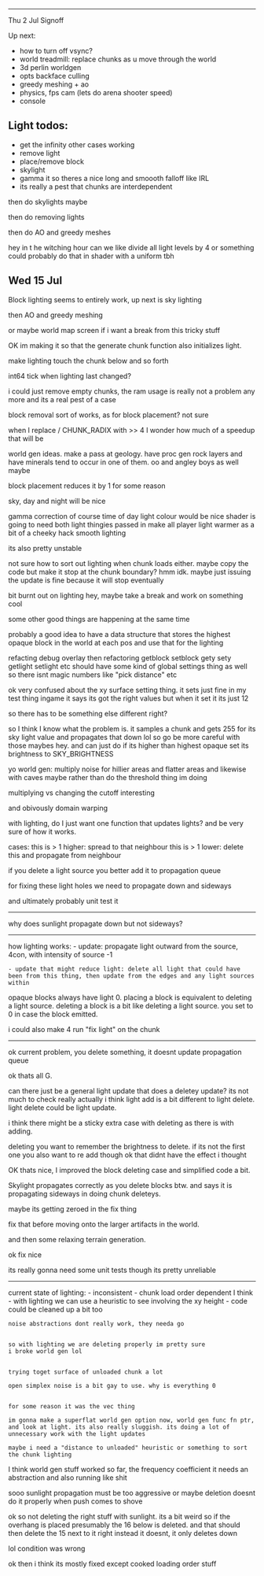 
-----------------
Thu 2 Jul Signoff


Up next:
 * how to turn off vsync?
 * world treadmill: replace chunks as u move through the world
 * 3d perlin worldgen
 * opts backface culling
 * greedy meshing + ao
 * physics, fps cam (lets do arena shooter speed)
 * console




Light todos:
------------
 - get the infinity other cases working
  - remove light
  - place/remove block
  - skylight
 - gamma it so theres a nice long and smoooth falloff like IRL
 - its really a pest that chunks are interdependent

 then do skylights maybe

 then do removing lights

 then do AO and greedy meshes



 hey in t he witching hour can we like divide all light levels by 4 or something
 could probably do that in shader with a uniform tbh

Wed 15 Jul
----------
Block lighting seems to entirely work, up next is sky lighting

then AO and greedy meshing

or maybe world map screen if i want a break from this tricky stuff




OK im making it so that the generate chunk function also initializes light.

make lighting touch the chunk below and so forth

int64 tick when lighting last changed?

i could just remove empty chunks, the ram usage is really not a problem any more
and its a real pest of a case

block removal sort of works, as for block placement? not sure



when I replace / CHUNK_RADIX with >> 4 I wonder how much of a speedup that will be


world gen ideas. make a pass at geology. have proc gen rock layers and have minerals tend to occur in one of them. oo and angley boys as well maybe


block placement reduces it by 1 for some reason

sky, day and night will be nice

gamma correction of course
time of day light colour would be nice
shader is going to need both light thingies passed in
make all player light warmer as a bit of a cheeky hack
smooth lighting

its also pretty unstable

not sure how to sort out lighting when chunk loads either. maybe copy the code but make it stop at the chunk boundary? hmm idk. maybe just issuing the update is fine because it will stop eventually

bit burnt out on lighting hey, maybe take a break and work on something cool

some other good things are happening at the same time

probably a good idea to have a data structure that stores the highest opaque block in the world at each pos
and use that for the lighting

refacting debug overlay
then refactoring getblock setblock gety sety getlight setlight etc
should have some kind of global settings thing as well
so there isnt magic numbers like "pick distance" etc


ok very confused about the xy surface setting thing.
it sets just fine in my test thing
ingame it says its got the right values but when it set it its just 12

so there has to be something else different right?

so I think I know what the problem is. it samples a chunk and gets 255 for its sky light value and propagates that down lol
so go be more careful with those maybes hey. and can just do if its higher than highest opaque set its brightness to SKY_BRIGHTNESS


yo world gen: multiply noise for hillier areas and flatter areas
and likewise with caves maybe rather than do the threshold thing im doing

multiplying vs changing the cutoff interesting

and obivously domain warping


with lighting, do I just want one function that updates lights?
and be very sure of how it works.

cases: this is > 1 higher: spread to that neighbour
this is > 1 lower: delete this and propagate from neighbour

if you delete a light source you better add it to propagation queue

for fixing these light holes we need to propagate down and sideways

and ultimately probably unit test it

----

why does sunlight propagate down but not sideways?


---------

how lighting works:
    - update: propagate light outward from the source, 4con, with intensity of source -1

    - update that might reduce light: delete all light that could have been from this thing, then update from the edges and any light sources within


opaque blocks always have light 0.
placing a block is equivalent to deleting a light source.
deleting a block is a bit like deleting a light source. you set to 0 in case the block emitted.

i could also make 4 run "fix light" on the chunk


----
ok current problem, you delete something, it doesnt update propagation queue

ok thats all G.

can there just be a general light update that does a deletey update? its not much to check really
actually i think light add is a bit different to light delete. light delete could be light update.

i think there might be a sticky extra case with deleting as there is with adding.

deleting you want to remember the brightness to delete. if its not the first one you also want to re add though
ok that didnt have the effect i thought


OK thats nice, I improved the block deleting case and simplified code a bit.

Skylight propagates correctly as you delete blocks btw. and says it is propagating sideways in doing chunk deleteys.

maybe its getting zeroed in the fix thing

fix that before moving onto the larger artifacts in the world.

and then some relaxing terrain generation.


ok fix nice

its really gonna need some unit tests though its pretty unreliable

---------------------------
current state of lighting:
    - inconsistent
    - chunk load order dependent I think
    - with lighting we can use a heuristic to see involving the xy height
    - code could be cleaned up a bit too

    noise abstractions dont really work, they needa go


    so with lighting we are deleting properly im pretty sure
    i broke world gen lol


    trying toget surface of unloaded chunk a lot

    open simplex noise is a bit gay to use. why is everything 0


    for some reason it was the vec thing

    im gonna make a superflat world gen option now, world gen func fn ptr, and look at light. its also really sluggish. its doing a lot of unnecessary work with the light updates

    maybe i need a "distance to unloaded" heuristic or something to sort the chunk lighting


I think world gen stuff worked so far, the frequency coefficient
it needs an abstraction and also running like shit



sooo sunlight propagation must be too aggressive
or maybe deletion doesnt do it properly when push comes to shove



ok so not deleting the right stuff with sunlight. its a bit weird
so if the overhang is placed presumably the 16 below is deleted.  and that should then delete the 15 next to it right
instead it doesnt, it only deletes down

lol condition was wrong

ok then i think its mostly fixed except cooked loading order stuff